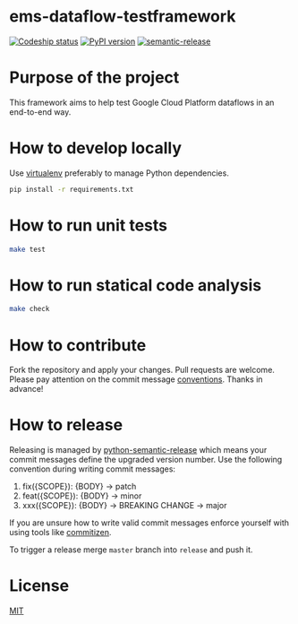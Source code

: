 ems-dataflow-testframework
==========================

[![Codeship status](https://app.codeship.com/projects/b6f50310-b6ba-0137-4346-7a70f6e67953/status?branch=master)](https://app.codeship.com/projects/364126)
[![PyPI version](https://badge.fury.io/py/ems-dataflow-testframework.svg)](https://badge.fury.io/py/ems-dataflow-testframework)
[![semantic-release](https://img.shields.io/badge/%20%20%F0%9F%93%A6%F0%9F%9A%80-semantic--release-e10079.svg)](https://github.com/semantic-release/semantic-release)

Purpose of the project
======================

This framework aims to help test Google Cloud Platform dataflows in an end-to-end way.

How to develop locally
======================

Use [virtualenv](https://docs.python-guide.org/dev/virtualenvs/) preferably to manage Python dependencies.

```bash
pip install -r requirements.txt
```

How to run unit tests
=====================
```bash
make test
```

How to run statical code analysis
=================================
```bash
make check
```

How to contribute
=================
Fork the repository and apply your changes. Pull requests are welcome. Please pay attention on the commit message [conventions](https://github.com/semantic-release/semantic-release). Thanks in advance!

How to release
=================================
Releasing is managed by [python-semantic-release](https://github.com/relekang/python-semantic-release) which means your commit messages define the upgraded version number. Use the following convention during writing commit messages:
 1. fix({SCOPE}): {BODY} -> patch
 2. feat({SCOPE}): {BODY} -> minor
 3. xxx({SCOPE}): {BODY} -> BREAKING CHANGE -> major

If you are unsure how to write valid commit messages enforce yourself with using tools like [commitizen](https://github.com/commitizen/cz-cli).
 
To trigger a release merge `master` branch into `release` and push it.

License
=======
[MIT](https://choosealicense.com/licenses/mit/)

